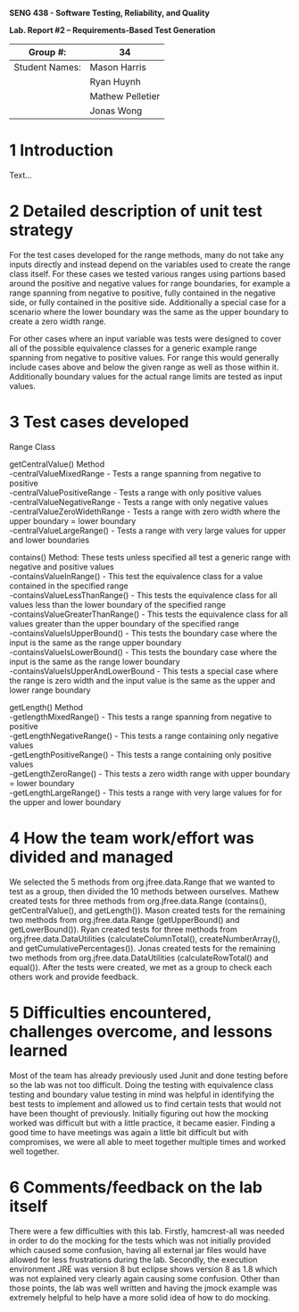 **SENG 438 - Software Testing, Reliability, and Quality**

**Lab. Report \#2 – Requirements-Based Test Generation**

| Group \#:      |  34   |
| -------------- | --- |
| Student Names: |Mason Harris   |
|                |Ryan Huynh  |
|                |Mathew Pelletier  |
|                |Jonas Wong|

# 1 Introduction

Text…

# 2 Detailed description of unit test strategy

For the test cases developed for the range methods, many do not take any inputs directly and instead depend on the variables used to create the range class itself.
For these cases we tested various ranges using partions based around the positive and negative values for range boundaries, 
for example a range spanning from negative to positive, fully contained in the negative side, or fully contained in the positive side.
Additionally a special case for a scenario where the lower boundary was the same as the upper boundary to create a zero width range.

For other cases where an input variable was tests were designed to cover all of the possible equivalence classes for a generic example range spanning from negative to positive values.
For range this would generally include cases above and below the given range as well as those within it. Additionally boundary values for the actual range limits are tested as input values.
 
# 3 Test cases developed
Range Class

getCentralValue() Method  
-centralValueMixedRange - Tests a range spanning from negative to positive   
-centralValuePositiveRange - Tests a range with only positive values  
-centralValueNegativeRange - Tests a range with only negative values  
-centralValueZeroWidethRange - Tests a range with zero width where the upper boundary = lower boundary  
-centralValueLargeRange() - Tests a range with very large values for upper and lower boundaries  

contains() Method: These tests unless specified all test a generic range with negative and positive values  
-containsValueInRange() - This test the equivalence class for a value contained in the specified range  
-containsValueLessThanRange() - This tests the equivalence class for all values less than the lower boundary of the specified range  
-containsValueGreaterThanRange() - This tests the equivalence class for all values greater than the upper boundary of the specified range   
-containsValueIsUpperBound() - This tests the boundary case where the input is the same as the range upper boundary  
-containsValueIsLowerBound() - This tests the boundary case where the input is the same as the range lower boundary  
-containsValueIsUpperAndLowerBound - This tests a special case where the range is zero width and the input value is the same as the upper and lower range boundary  

getLength() Method  
-getlengthMixedRange() - This tests a range spanning from negative to positive  
-getLengthNegativeRange() - This tests a range containing only negative values    
-getLengthPositiveRange() - This tests a range containing only positive values  
-getLengthZeroRange() - This tests a zero width range with upper boundary = lower boundary  
-getLengthLargeRange() - This tests a range with very large values for for the upper and lower boundary  


# 4 How the team work/effort was divided and managed

We selected the 5 methods from org.jfree.data.Range that we wanted to test as a group, then divided the 10 methods between ourselves. Mathew created tests for three methods from org.jfree.data.Range (contains(), getCentralValue(), and getLength()). Mason created tests for the remaining two methods from org.jfree.data.Range (getUpperBound() and getLowerBound()). Ryan created tests for three methods from org.jfree.data.DataUtilities (calculateColumnTotal(), createNumberArray(), and getCumulativePercentages()). Jonas created tests for the remaining two methods from org.jfree.data.DataUtilities (calculateRowTotal() and equal()). After the tests were created, we met as a group to check each others work and provide feedback.

# 5 Difficulties encountered, challenges overcome, and lessons learned

Most of the team has already previously used Junit and done testing before so the lab was not too difficult. Doing the testing with equivalence class testing and boundary value testing in mind was helpful in identifying the best tests to implement and allowed us to find certain tests that would not have been thought of previously. Initially figuring out how the mocking worked was difficult but with a little practice, it became easier. Finding a good time to have meetings was again a little bit difficult but with compromises, we were all able to meet together multiple times and worked well together.  

# 6 Comments/feedback on the lab itself
There were a few difficulties with this lab. Firstly, hamcrest-all was needed in order to do the mocking for the tests which was not initially provided which caused some confusion, having all external jar files would have allowed for less frustrations during the lab. Secondly, the execution environment JRE was version 8 but eclipse shows version 8 as 1.8 which was not explained very clearly again causing some confusion. Other than those points, the lab was well written and having the jmock example was extremely helpful to help have a more solid idea of how to do mocking.
